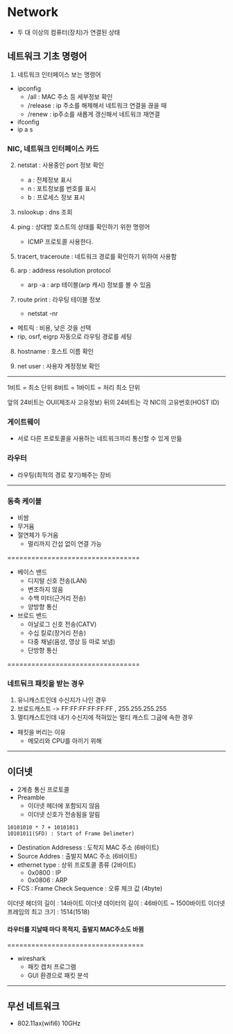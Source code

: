 # Network
* 두 대 이상의 컴퓨터(장치)가 연결된 상태

## 네트워크 기초 명령어
1. 네트워크 인터페이스 보는 명령어
* ipconfig
    - /all : MAC 주소 등 세부정보 확인
    - /release : ip 주소를 해제해서 네트워크 연결을 끊을 때
    - /renew : ip주소를 새롭게 갱신해서 네트워크 재연결
* ifconfig
* ip a s

###  NIC, 네트워크 인터페이스 카드 

2. netstat : 사용중인 port 정보 확인
    - a : 전체정보 표시
    - n : 포트정보를 번호를 표시
    - b : 프로세스 정보 표시

3. nslookup : dns 조회

4. ping : 상대방 호스트의 상태를 확인하기 위한 명령어
    - ICMP 프로토콜 사용한다.

5. tracert, traceroute : 네트워크 경로를 확인하기 위하여 사용함

6. arp : address resolution protocol
    - arp -a : arp 테이블(arp 캐시) 정보를 볼 수 있음

7. route print : 라우팅 테이블 정보
    - netstat -nr
* 메트릭 : 비용, 낮은 것을 선택
* rip, osrf, eigrp 자동으로 라우팅 경로를 세팅

8. hostname : 호스트 이름 확인

9. net user : 사용자 계정정보 확인

---
1비트 = 최소 단위
8비트 = 1바이트 = 처리 최소 단위

앞의 24비트는 OUI(제조사 고유정보)
뒤의 24비트는 각 NIC의 고유번호(HOST ID)

### 게이트웨이
* 서로 다른 프로토콜을 사용하는 네트워크끼리 통신할 수 있게 만듦

### 라우터
* 라우팅(최적의 경로 찾기)해주는 장비

---
### 동축 케이블
* 비쌈
* 무거윰
* 절연체가 두거움
    - 멀리까지 간섭 없이 연결 가능 

=================================
* 베이스 밴드
    - 디지털 신호 전송(LAN)
    - 변조하지 않음
    - 수백 미터(근거리 전송)
    - 양방향 통신
* 브로드 밴드
    - 아날로그 신호 전송(CATV)
    - 수십 킬로(장거리 전송)
    - 다중 채널(음성, 영상 등 따로 보냄)
    - 단방향 통신

=================================
### 네트둬크 패킷을 받는 경우
1. 유니캐스트인데 수신지가 나인 경우
2. 브로드캐스트 -> FF:FF:FF:FF:FF:FF , 255.255.255.255 
3. 멀티캐스트인데 내가 수신지에 적혀있는 멀티 캐스트 그굽에 속한 경우

* 패킷을 버리는 이유
    -  메모리와 CPU를 아끼기 위해

---
## 이더넷
* 2계층 통신 프로토콜
* Preamble 
    - 이더넷 헤더에 포함되지 않음
    - 이더넷 신호가 전송됨을 알림
```
10101010 * 7 + 10101011
10101011(SFD) : Start of Frame Delimeter)
```
* Destination Addresess : 도착지 MAC 주소 (6바이트)
* Source Addres : 출발지 MAC 주소 (6바이트)
* ethernet type : 상위 프로토콜 종류 (2바이트)
    - 0x0800 : IP
    - 0x0806 : ARP
* FCS : Frame Check Sequence : 오류 체크 값 (4byte)

이더넷 헤더의 길이 : 14바이트
이더넷 데이터의 길이  : 46바이트 ~ 1500바이트
이더넷 프레임의 최고 크기 : 1514(1518)

#### 라우터를 지날때 마다 목적지, 출발지 MAC주소도 바뀜

==================================
* wireshark
    - 패킷 캡처 프로그램
    - GUI 환경으로 패킷 분석


---
## 무선 네트워크
* 802.11ax(wifi6)    10GHz
